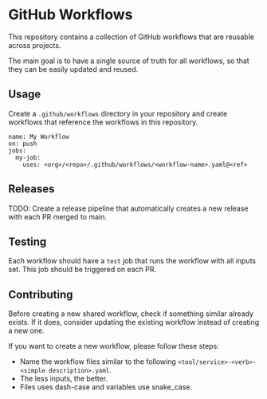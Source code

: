 # GitHub Workflows

This repository contains a collection of GitHub workflows that are reusable across projects.

The main goal is to have a single source of truth for all workflows, so that they can be easily updated and reused.

## Usage

Create a `.github/workflows` directory in your repository and create workflows that reference the workflows in this repository.

```
name: My Workflow
on: push
jobs:
  my-job:
    uses: <org>/<repo>/.github/workflows/<workflow-name>.yaml@<ref>
```

## Releases

TODO: Create a release pipeline that automatically creates a new release with each PR merged to main.

## Testing

Each workflow should have a `test` job that runs the workflow with all inputs set. This job should be triggered on each PR.

## Contributing

Before creating a new shared workflow, check if something similar already exists. If it does, consider updating the existing workflow instead of creating a new one.

If you want to create a new workflow, please follow these steps:

- Name the workflow files similar to the following `<tool/service>-<verb>-<simple description>.yaml`.
- The less inputs, the better.
- Files uses dash-case and variables use snake_case.
